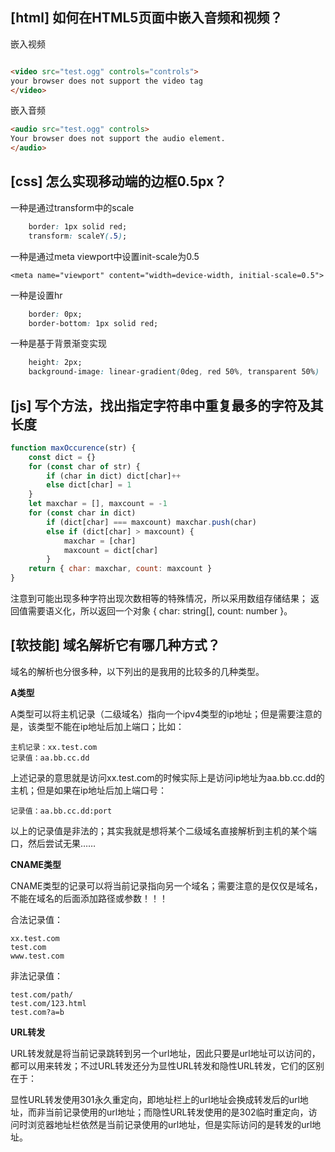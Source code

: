 ## [html] 如何在HTML5页面中嵌入音频和视频？

嵌入视频

```html

<video src="test.ogg" controls="controls">
your browser does not support the video tag
</video>

```
嵌入音频

```html
<audio src="test.ogg" controls>
Your browser does not support the audio element.
</audio>
```

## [css] 怎么实现移动端的边框0.5px？

一种是通过transform中的scale

```css
    border: 1px solid red;
    transform: scaleY(.5);
```

一种是通过meta viewport中设置init-scale为0.5

`<meta name="viewport" content="width=device-width, initial-scale=0.5">`

一种是设置hr

```css
    border: 0px;
    border-bottom: 1px solid red;
```

一种是基于背景渐变实现

```css
    height: 2px;
    background-image: linear-gradient(0deg, red 50%, transparent 50%)
```    

## [js] 写个方法，找出指定字符串中重复最多的字符及其长度

```javascript
function maxOccurence(str) {
    const dict = {}
    for (const char of str) {
        if (char in dict) dict[char]++
        else dict[char] = 1
    }
    let maxchar = [], maxcount = -1
    for (const char in dict)
        if (dict[char] === maxcount) maxchar.push(char)
        else if (dict[char] > maxcount) {
            maxchar = [char]
            maxcount = dict[char]
        }
    return { char: maxchar, count: maxcount }
}
```

注意到可能出现多种字符出现次数相等的特殊情况，所以采用数组存储结果；
返回值需要语义化，所以返回一个对象 { char: string[], count: number }。

## [软技能] 域名解析它有哪几种方式？

域名的解析也分很多种，以下列出的是我用的比较多的几种类型。

**A类型**

A类型可以将主机记录（二级域名）指向一个ipv4类型的ip地址；但是需要注意的是，该类型不能在ip地址后加上端口；比如：

    主机记录：xx.test.com
    记录值：aa.bb.cc.dd
  
上述记录的意思就是访问xx.test.com的时候实际上是访问ip地址为aa.bb.cc.dd的主机；但是如果在ip地址后加上端口号：

    记录值：aa.bb.cc.dd:port
    
以上的记录值是非法的；其实我就是想将某个二级域名直接解析到主机的某个端口，然后尝试无果……

**CNAME类型**

CNAME类型的记录可以将当前记录指向另一个域名；需要注意的是仅仅是域名，不能在域名的后面添加路径或参数！！！

合法记录值：

    xx.test.com
    test.com
    www.test.com
    
非法记录值：

    test.com/path/
    test.com/123.html
    test.com?a=b
    
**URL转发**

URL转发就是将当前记录跳转到另一个url地址，因此只要是url地址可以访问的，都可以用来转发；不过URL转发还分为显性URL转发和隐性URL转发，它们的区别在于：

显性URL转发使用301永久重定向，即地址栏上的url地址会换成转发后的url地址，而非当前记录使用的url地址；而隐性URL转发使用的是302临时重定向，访问时浏览器地址栏依然是当前记录使用的url地址，但是实际访问的是转发的url地址。
